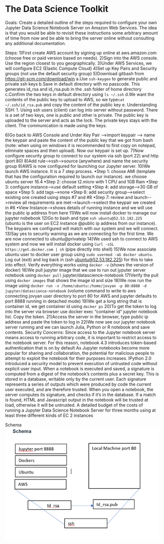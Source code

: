 # The Data Science Toolkit

Goals:
Create a detailed outline of the steps required to configure your own Jupyter Data Science Notebook Server on Amazon Web Services. The idea is that you would be able to revisit these instructions some arbitrary amount of time from now and be able to bring the server online without consulting any additional documentation.

Steps:
1)First create AWS account by signing up online at aws.amazon.com (choose free or paid version based on needs).
2)Sign into the AWS console. Use the region closest to you geographically.
3)Under AWS Services, we will configure EC2 (Elastic Compute Cloud) 
4)Set up Key Pairs and Security groups (not use the default security group)
5)Download gitbash from https://git-scm.com/download/win
    a.Use `ssh-keygen` to generate public and private ssh keys
    b.Save in default directory with no passcode. This generates id_rsa and id_rsa.pub in the .ssh folder of home directory
    c.Confirm the two keys in default directory using `ls ~/.ssh`
    d.We want the contents of the public key to upload to AWS, so we type`cat ~/.ssh/id_rsa.pub` and copy the content of the public key
    e. Understanding SSH:
        1. Using ssh users (client) can log into server without password. There is a set of two keys, one is public and other is private. The public key is uploaded to the server and acts as the lock. The private keys stays with the client. The communication is made using the keys.
                                         
6)Go back to AWS Console and Under Key Pair -->import keypair --> name the keypair and paste the content of the public key that we got from bash (note: when using on windows it is recommended to first copy on notepad, eliminate spaces and then upload). Now our keypair is set up.
7)Now configure security group to connect to our system via ssh (port 22) and http (port 80)
8)Add rule-->ssh-->source (anywhere) and name the security group
9)AWS is now configured for launching our Jupyter server. 
10)We launch AWS instance. It is a 7 step process.
•Step 1: choose AMI (template that has the configuration required to launch our instance). we choose ubuntu server 16.4
•Step 2: choose t2.micro with 1 CPU and 1GB Ram
•Step 3: configure instance-->use default setting
•Step 4: add storage-->30 GB of space
•Step 5: add tags-->none
•Step 6: add security group-->select existing one created using steps #7 and #8
•Step 7: review and launch-->review all requirements are met-->launch-->select the keypair we created in #6
•View Instance-->shows details of running instance and we will use the public ip address from here
11)We will now install docker to manage our jupyter nobebook
12)Go to bash and type `ssh ubuntu@52.53.182.225` (ubuntu is the user on EC2 instance @public ip address from our instance). The keypairs we configured will match with our system and we will connect. 
13)Say yes to security warning as we are connecting for the first time. We are now connected to ubuntu@privateip
14)We used ssh to connect to AWS system and now we will install docker using
`Curl -sSL https://get.docker.com | sh`  (pipe directly into shell)
15)We now associate ubuntu user to docker user group using
`sudo usermod -aG docker ubuntu`. Log out (exit) and log back in (ssh ubuntu@52.53.182.225) for this to take into effect.
Verify everything works using `docker -v` (shows the version of docker)
16)We pull jupyter image that we use to run out jyputer server notebook using
`docker pull` jupyter/datascience-notebook
17)Verify the pull using `docker images` that shows the image id and size
18)We now run the image using `docker run -v /home/ubuntu:/home/jovyan -p 80:8888 -d jupyter/datascience-notebook`
(volume command to write to aws connecting jovyan user directory to port 80 for AWS and jupyter defaults to port 8888 running in detached mode)
19)We get a long string that is container id, we get container id using `docker ps`
20)To get the token to log into the server via browser use docker exec “container id” jupyter notebook list. Copy the token.
21)Access the server in the browser, type public ip address and paste the token to log in
22)We now see our jupyter notebook server running and we can launch Julia, Python or R notebook and save contents. 
Security Concerns:
Since access to the Jupyter notebook server means access to running arbitrary code, it is important to restrict access to the notebook server. For this reason, notebook 4.3 introduces token-based authentication that is on by default
As Jupyter notebooks become more popular for sharing and collaboration, the potential for malicious people to attempt to exploit the notebook for their purposes increases. IPython 2.0 introduced a security model to prevent execution of untrusted code without explicit user input.
When a notebook is executed and saved, a signature is computed from a digest of the notebook’s contents plus a secret key. This is stored in a database, writable only by the current user. Each signature represents a series of outputs which were produced by code the current user executed, and are therefore trusted.
When you open a notebook, the server computes its signature, and checks if it’s in the database. If a match is found, HTML and Javascript output in the notebook will be trusted at load, otherwise it will be untrusted.
A detailed budget of the costs of running a Jupyter Data Science Notebook Server for three months using at least three different kinds of EC 2 instances

 

Schema
![](dsschema.png)










